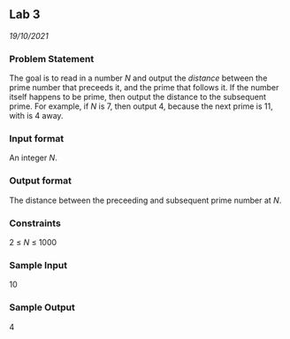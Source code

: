 ## Lab 3
*19/10/2021*

### Problem Statement
The goal is to read in a number *N* and output the *distance* between the prime number that preceeds it, and the prime that follows it. If the number itself happens to be prime, then output the distance to the subsequent prime. For example, if *N* is 7, then output 4, because the next prime is 11, with is 4 away.

### Input format
An integer *N*.

### Output format
The distance between the preceeding and subsequent prime number at *N*.

### Constraints
2 ≤ *N* ≤ 1000

### Sample Input
10

### Sample Output
4

